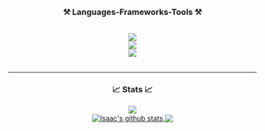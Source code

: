 
<br/>
<br/>
<h3 align="center">⚒️ Languages-Frameworks-Tools ⚒️</h3>
<div align="center">
 <br>
    <img src="https://skillicons.dev/icons?i=html,css,sass,react,nextjs,redux,nodejs,express,flask,fastapi,django" /><br>
  <img src="https://skillicons.dev/icons?i=mongodb,mysql,postgresql,sqlite,prisma,github,gitlab,git,md,ps,powershell" /><br>
     <img src="https://skillicons.dev/icons?i=vscode,neovim,eclipse,androidstudio,postman,kali,vite,bash" /><br>

</div>
<br/>


<hr/>
<h3 align="center">📈 Stats 📈</h3>
<div align="center" display:"flex">
  <a href="#user-activity-overview"/>
   <img src="https://github-readme-streak-stats.herokuapp.com/?user=isaacanteparac"/>
  </a>
</div>
<div align="center" width="100%">
<a href="https://github.com/isaacanteparac?tab=repositories"><img align="center" src="https://github-readme-stats.vercel.app/api?username=isaacanteparac&theme=github_dark&hide=contribs,issues&show_icons=true&hide_border=true" alt="Isaac's github stats" />
</a> <a href="https://github.com/isaacanteparac?tab=repositories"><img align="center" src="https://github-readme-stats.vercel.app/api/top-langs/?username=isaacanteparac&theme=github_dark&layout=compact&hide_border=true" /></a>

</div>

